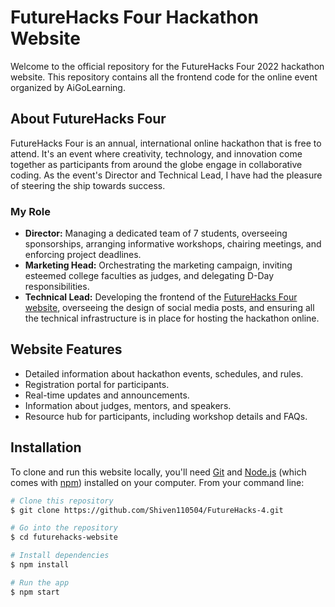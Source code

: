 # FutureHacks Four Hackathon Website

Welcome to the official repository for the FutureHacks Four 2022 hackathon website. This repository contains all the frontend code for the online event organized by AiGoLearning.

## About FutureHacks Four

FutureHacks Four is an annual, international online hackathon that is free to attend. It's an event where creativity, technology, and innovation come together as participants from around the globe engage in collaborative coding. As the event's Director and Technical Lead, I have had the pleasure of steering the ship towards success.

### My Role

- **Director:** Managing a dedicated team of 7 students, overseeing sponsorships, arranging informative workshops, chairing meetings, and enforcing project deadlines.
- **Marketing Head:** Orchestrating the marketing campaign, inviting esteemed college faculties as judges, and delegating D-Day responsibilities.
- **Technical Lead:** Developing the frontend of the [FutureHacks Four website](https://futurehacks.net/), overseeing the design of social media posts, and ensuring all the technical infrastructure is in place for hosting the hackathon online.

## Website Features

- Detailed information about hackathon events, schedules, and rules.
- Registration portal for participants.
- Real-time updates and announcements.
- Information about judges, mentors, and speakers.
- Resource hub for participants, including workshop details and FAQs.

## Installation

To clone and run this website locally, you'll need [Git](https://git-scm.com) and [Node.js](https://nodejs.org/en/download/) (which comes with [npm](http://npmjs.com)) installed on your computer. From your command line:

```bash
# Clone this repository
$ git clone https://github.com/Shiven110504/FutureHacks-4.git

# Go into the repository
$ cd futurehacks-website

# Install dependencies
$ npm install

# Run the app
$ npm start
